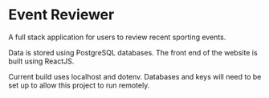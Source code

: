 # Event Reviewer

A full stack application for users to review recent sporting events.

Data is stored using PostgreSQL databases. The front end of the website is built using ReactJS.

Current build uses localhost and dotenv. Databases and keys will need to be set up to allow this project to run remotely.

